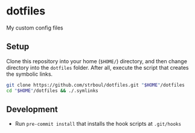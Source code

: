 # dotfiles

My custom config files

## Setup

Clone this repository into your home (`$HOME/`) directory, and then change
directory into the `dotfiles` folder. After all, execute the script that
creates the symbolic links.

```bash
git clone https://github.com/strboul/dotfiles.git "$HOME"/dotfiles
cd "$HOME"/dotfiles && ./.symlinks
```

## Development

- Run `pre-commit install` that installs the hook scripts at `.git/hooks`
